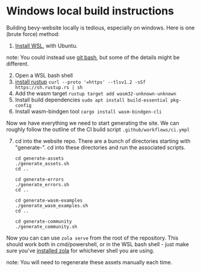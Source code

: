# Windows local build instructions

Building bevy-website locally is tedious, especially on windows. Here is one (brute force) method:

1. [Install WSL](https://learn.microsoft.com/en-us/windows/wsl/install), with Ubuntu.

note: You could instead use [git bash](https://gitforwindows.org/), but some of the details might be different.

2. Open a WSL bash shell
3. [install rustup](https://rustup.rs/) `curl --proto '=https' --tlsv1.2 -sSf https://sh.rustup.rs | sh`
4. Add the wasm target `rustup target add wasm32-unknown-unknown`
5. Install build dependencies `sudo apt install build-essential pkg-config`
6. Install wasm-bindgen tool `cargo install wasm-bindgen-cli`

Now we have everything we need to start generating the site. We can roughly follow the
outline of the CI build script `.github/workflows/ci.ympl`

7. cd into the website repo. There are a bunch of directories starting with "generate-".
   cd into these directories and run the associated scripts.
   ```
   cd generate-assets
   ./generate_assets.sh
   cd ..

   cd generate-errors
   ./generate_errors.sh
   cd ..

   cd generate-wasm-examples
   ./generate_wasm_examples.sh
   cd ..

   cd generate-community
   ./generate_community.sh
   ```

Now you can can use `zola serve` from the root of the repository. This should work both in
cmd/powershell, or in the WSL bash shell - just make sure you've
[installed zola](https://www.getzola.org/documentation/getting-started/installation/) for whichever
shell you are using.

note: You will need to regenerate these assets manually each time.
